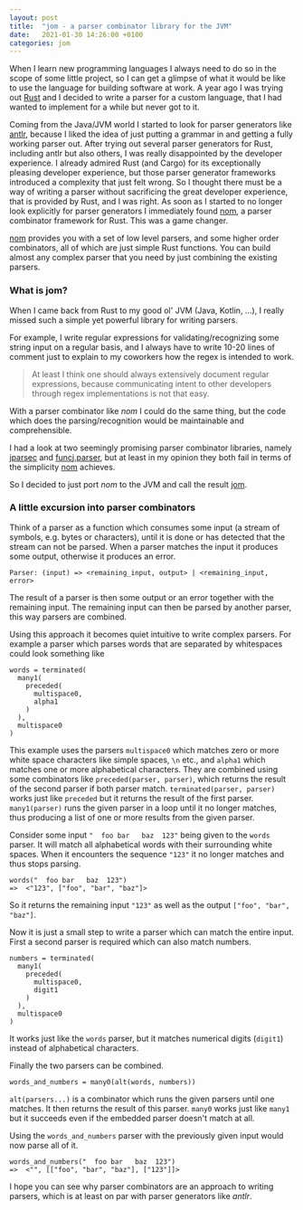 ```yaml
---
layout: post
title:  "jom - a parser combinator library for the JVM"
date:   2021-01-30 14:26:00 +0100
categories: jom
---
```


When I learn new programming languages I always need to do so in the scope of some little project,
so I can get a glimpse of what it would be like to use the language for building software at work.
A year ago I was trying out [Rust](https://www.rust-lang.org/) 
and I decided to write a parser for a custom language, that I had wanted to implement for a while but never got to it.

Coming from the Java/JVM world I started to look for parser generators like [antlr](https://www.antlr.org/),
because I liked the idea of just putting a grammar in and getting a fully working parser out.
After trying out several parser generators for Rust, including antlr but also others, 
I was really disappointed by the developer experience.
I already admired Rust (and Cargo) for its exceptionally pleasing developer experience, 
but those parser generator frameworks introduced a complexity that just felt wrong.
So I thought there must be a way of writing a parser without sacrificing the great developer experience,
that is provided by Rust, and I was right.
As soon as I started to no longer look explicitly for parser generators I immediately found [nom](https://github.com/Geal/nom),
a parser combinator framework for Rust.
This was a game changer.

[nom](https://github.com/Geal/nom) provides you with a set of low level parsers, and some higher order combinators, 
all of which are just simple Rust functions.
You can build almost any complex parser that you need by just combining the existing parsers.

### What is jom?

When I came back from Rust to my good ol' JVM (Java, Kotlin, ...),
I really missed such a simple yet powerful library for writing parsers.

For example, I write regular expressions for validating/recognizing some string input on a regular basis,
and I always have to write 10-20 lines of comment just to explain to my coworkers how the regex is intended to work.

> At least I think one should always extensively document regular expressions, 
> because communicating intent to other developers through regex implementations is not that easy.

With a parser combinator like _nom_ I could do the same thing,
but the code which does the parsing/recognition would be maintainable and comprehensible.

I had a look at two seemingly promising parser combinator libraries, 
namely [jparsec](https://github.com/jparsec/jparsec) 
and [funcj.parser](https://github.com/typemeta/funcj/tree/master/parser),
but at least in my opinion they both fail in terms of the simplicity [nom](https://github.com/Geal/nom) achieves.

So I decided to just port _nom_ to the JVM and call the result [jom](https://yegair.io/jom).

### A little excursion into parser combinators

Think of a parser as a function which consumes some input (a stream of symbols, e.g. bytes or characters),
until it is done or has detected that the stream can not be parsed.
When a parser matches the input it produces some output, otherwise it produces an error.

```
Parser: (input) => <remaining_input, output> | <remaining_input, error>
```

The result of a parser is then some output or an error together with the remaining input.
The remaining input can then be parsed by another parser, this way parsers are combined.

Using this approach it becomes quiet intuitive to write complex parsers.
For example a parser which parses words that are separated by whitespaces could look something like

```
words = terminated(
  many1(
    preceded(
      multispace0, 
      alpha1
    )
  ), 
  multispace0
)
```

This example uses the parsers `multispace0` which matches zero or more white space characters like simple spaces, `\n` etc.,
and `alpha1` which matches one or more alphabetical characters.
They are combined using some combinators like `preceded(parser, parser)`,
which returns the result of the second parser if both parser match.
`terminated(parser, parser)` works just like `preceded` but it returns the result of the first parser.
`many1(parser)` runs the given parser in a loop until it no longer matches, 
thus producing a list of one or more results from the given parser.

Consider some input `"  foo bar   baz  123"` being given to the `words` parser.
It will match all alphabetical words with their surrounding white spaces.
When it encounters the sequence `"123"` it no longer matches and thus stops parsing.

```
words("  foo bar   baz  123") 
=>  <"123", ["foo", "bar", "baz"]>
```

So it returns the remaining input `"123"` as well as the output `["foo", "bar", "baz"]`.

Now it is just a small step to write a parser which can match the entire input.
First a second parser is required which can also match numbers.

```
numbers = terminated(
  many1(
    preceded(
      multispace0, 
      digit1
    )
  ), 
  multispace0
)
```

It works just like the `words` parser, but it matches numerical digits (`digit1`) instead of alphabetical characters.

Finally the two parsers can be combined.

```
words_and_numbers = many0(alt(words, numbers))
```

`alt(parsers...)` is a combinator which runs the given parsers until one matches. 
It then returns the result of this parser.
`many0` works just like `many1` but it succeeds even if the embedded parser doesn't match at all.

Using the `words_and_numbers` parser with the previously given input would now parse all of it.

```
words_and_numbers("  foo bar   baz  123") 
=>  <"", [["foo", "bar", "baz"], ["123"]]>
```

I hope you can see why parser combinators are an approach to writing parsers,
which is at least on par with parser generators like _antlr_.


